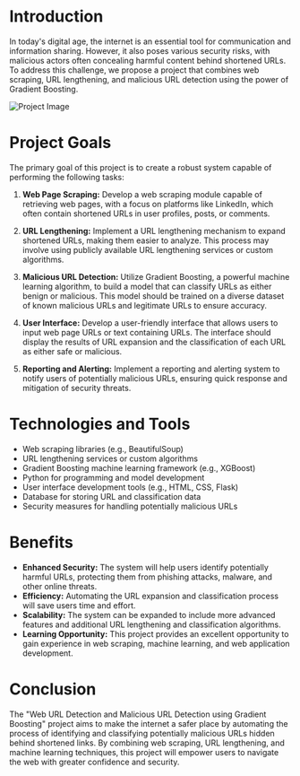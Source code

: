 # Introduction
In today's digital age, the internet is an essential tool for communication and information sharing. However, it also poses various security risks, with malicious actors often concealing harmful content behind shortened URLs. To address this challenge, we propose a project that combines web scraping, URL lengthening, and malicious URL detection using the power of Gradient Boosting.

![Project Image](https://github.com/Ananta-Vaishnavi/Safe-Secure-Surf/assets/94735204/0d757c22-24a7-436d-b366-31f3ff69e70e)

# Project Goals
The primary goal of this project is to create a robust system capable of performing the following tasks:

1. **Web Page Scraping:** Develop a web scraping module capable of retrieving web pages, with a focus on platforms like LinkedIn, which often contain shortened URLs in user profiles, posts, or comments.

2. **URL Lengthening:** Implement a URL lengthening mechanism to expand shortened URLs, making them easier to analyze. This process may involve using publicly available URL lengthening services or custom algorithms.

3. **Malicious URL Detection:** Utilize Gradient Boosting, a powerful machine learning algorithm, to build a model that can classify URLs as either benign or malicious. This model should be trained on a diverse dataset of known malicious URLs and legitimate URLs to ensure accuracy.

4. **User Interface:** Develop a user-friendly interface that allows users to input web page URLs or text containing URLs. The interface should display the results of URL expansion and the classification of each URL as either safe or malicious.

5. **Reporting and Alerting:** Implement a reporting and alerting system to notify users of potentially malicious URLs, ensuring quick response and mitigation of security threats.

# Technologies and Tools
- Web scraping libraries (e.g., BeautifulSoup)
- URL lengthening services or custom algorithms
- Gradient Boosting machine learning framework (e.g., XGBoost)
- Python for programming and model development
- User interface development tools (e.g., HTML, CSS, Flask)
- Database for storing URL and classification data
- Security measures for handling potentially malicious URLs

# Benefits
- **Enhanced Security:** The system will help users identify potentially harmful URLs, protecting them from phishing attacks, malware, and other online threats.
- **Efficiency:** Automating the URL expansion and classification process will save users time and effort.
- **Scalability:** The system can be expanded to include more advanced features and additional URL lengthening and classification algorithms.
- **Learning Opportunity:** This project provides an excellent opportunity to gain experience in web scraping, machine learning, and web application development.

# Conclusion
The "Web URL Detection and Malicious URL Detection using Gradient Boosting" project aims to make the internet a safer place by automating the process of identifying and classifying potentially malicious URLs hidden behind shortened links. By combining web scraping, URL lengthening, and machine learning techniques, this project will empower users to navigate the web with greater confidence and security.
